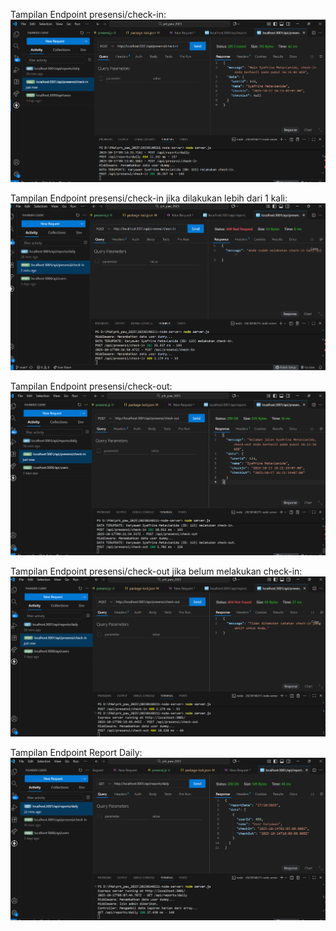 Tampilan Endpoint presensi/check-in: 
![Tampilan Endpoint presensi/check-in](<SS/Check-in .png>)

Tampilan Endpoint presensi/check-in jika dilakukan lebih dari 1 kali:
![Tampilan Endpoint presensi/check-in jika dilakukan lebih dari 1 kali ](<SS/Check-in lebih dari 1 kali.png>)

Tampilan Endpoint presensi/check-out:
![Tampilan Endpoint presensi/check-out](SS/Check-out.png)

Tampilan Endpoint presensi/check-out jika belum melakukan check-in:
![Tampilan Endpoint presensi/check-out jika belum melakukan check-in](<SS/check-out jika belum melakukan check-in.png>)

Tampilan Endpoint Report Daily: 
![Tampilan Endpoint Report Daily](SS/reportdaily.png)

